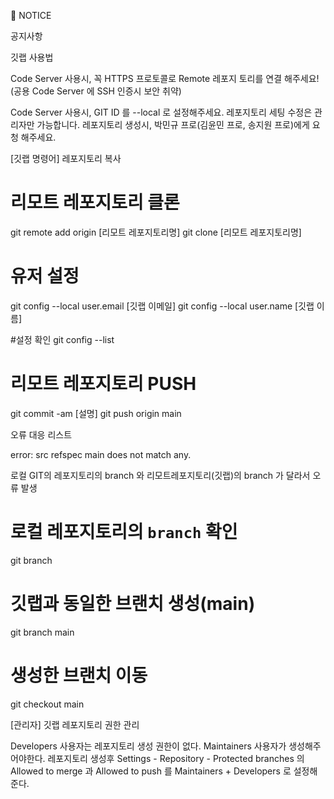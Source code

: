 📌 NOTICE

공지사항

깃랩 사용법


Code Server 사용시, 꼭 HTTPS 프로토콜로 Remote 레포지 토리를 연결 해주세요! (공용 Code Server 에 SSH 인증시 보안 취약)

Code Server 사용시, GIT ID 를 --local 로 설정해주세요.
레포지토리 세팅 수정은 관리자만 가능합니다. 레포지토리 생성시, 박민규 프로(김윤민 프로, 송지원 프로)에게 요청 해주세요.


[깃랩 명령어] 레포지토리 복사

# 리모트 레포지토리 클론
git remote add origin [리모트 레포지토리명] 
git clone [리모트 레포지토리명]

# 유저 설정
git config --local user.email [깃랩 이메일]
git config --local user.name [깃랩 이름]

#설정 확인
git config --list

# 리모트 레포지토리 PUSH
git commit -am [설명]
git push origin main



오류 대응 리스트

error: src refspec main does not match any.

로컬 GIT의 레포지토리의 branch 와 리모트레포지토리(깃랩)의 branch 가 달라서 오류 발생


# 로컬 레포지토리의 `branch` 확인
git branch

# 깃랩과 동일한 브랜치 생성(main)
git branch main
# 생성한 브랜치 이동
git checkout main



[관리자] 깃랩 레포지토리 권한 관리


Developers 사용자는 레포지토리 생성 권한이 없다. Maintainers 사용자가 생성해주어야한다.
레포지토리 생성후 Settings - Repository - Protected branches 의 Allowed to merge 과 Allowed to push 를 Maintainers + Developers 로 설정해준다.

